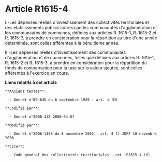 # Article R1615-4

I.-Les dépenses réelles d'investissement des collectivités territoriales et des établissements publics autres que les
communautés d'agglomération et les communautés de communes, définies aux articles R. 1615-1, R. 1615-2 et R. 1615-3, à
prendre en considération pour la répartition au titre d'une année déterminée, sont celles afférentes à la pénultième année. 

II.-Les dépenses réelles d'investissement des communautés d'agglomération et de communes, telles que définies aux articles R.
1615-1, R. 1615-2 et R. 1615-3, à prendre en considération pour la répartition du fonds de compensation pour la taxe sur la
valeur ajoutée, sont celles afférentes à l'exercice en cours.

**Liens relatifs à cet article**

	**Anciens textes**:

	  - Décret n°89-645 du 6 septembre 1989 - art. 4 (M)

	**Codifié par**:

	  - Décret n°2000-318 2000-04-07

	**Modifié par**:

	  - Décret n°2006-1358 du 8 novembre 2006 - art. 4 () JORF 10 novembre 2006

	**Cite**:

	  - Code général des collectivités territoriales - art. R1615-1 (V)
